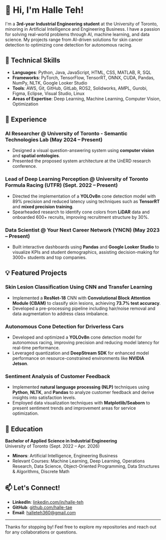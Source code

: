 # 👋 Hi, I'm Halle Teh!

I'm a **3rd-year Industrial Engineering student** at the University of Toronto, minoring in Artificial Intelligence and Engineering Business. I have a passion for solving real-world problems through AI, machine learning, and data science. My projects range from AI-driven solutions for skin cancer detection to optimizing cone detection for autonomous racing.

## 🔧 Technical Skills
- **Languages**: Python, Java, JavaScript, HTML, CSS, MATLAB, R, SQL
- **Frameworks**: PyTorch, TensorFlow, TensorRT, ONNX, CUDA, Pandas, NumPy, NLTK, Google Looker Studio
- **Tools**: AWS, Git, GitHub, GitLab, ROS2, Solidworks, AMPL, Gurobi, Figma, Eclipse, Visual Studio, Linux
- **Areas of Expertise**: Deep Learning, Machine Learning, Computer Vision, Optimization

## 🚀 Experience
### AI Researcher @ University of Toronto - Semantic Technologies Lab (May 2024 – Present)
- Designed a visual question-answering system using **computer vision** and **spatial ontologies**.
- Presented the proposed system architecture at the UnERD research conference.

### Lead of Deep Learning Perception @ University of Toronto Formula Racing (UTFR) (Sept. 2022 – Present)
- Directed the implementation of a **YOLOv8n** cone detection model with 89% precision and reduced latency using techniques such as **TensorRT** and **mixed precision training**.
- Spearheaded research to identify cone colors from **LiDAR** data and onboarded 600+ recruits, improving recruitment structure by 30%.

### Data Scientist @ Your Next Career Network (YNCN) (May 2023 – Present)
- Built interactive dashboards using **Pandas** and **Google Looker Studio** to visualize KPIs and student demographics, assisting decision-making for 3000+ students and top companies.

## 💡 Featured Projects
### Skin Lesion Classification Using CNN and Transfer Learning
- Implemented a **ResNet-18** CNN with **Convolutional Block Attention Module (CBAM)** to classify skin lesions, achieving **73.7% test accuracy**.
- Developed a pre-processing pipeline including hair/noise removal and data augmentation to address class imbalance.

### Autonomous Cone Detection for Driverless Cars
- Developed and optimized a **YOLOv8n** cone detection model for autonomous racing, improving precision and reducing model latency for real-time performance.
- Leveraged quantization and **DeepStream SDK** for enhanced model performance on resource-constrained environments like **NVIDIA Jetson**.

### Sentiment Analysis of Customer Feedback
- Implemented **natural language processing (NLP)** techniques using **Python**, **NLTK**, and **Pandas** to analyze customer feedback and derive insights into satisfaction levels.
- Employed data visualization techniques with **Matplotlib/Seaborn** to present sentiment trends and improvement areas for service optimization.

## 🧠 Education
**Bachelor of Applied Science in Industrial Engineering**  
University of Toronto (Sept. 2022 – Apr. 2026)  
- **Minors**: Artificial Intelligence, Engineering Business
- Relevant Courses: Machine Learning, Deep Learning, Operations Research, Data Science, Object-Oriented Programming, Data Structures & Algorithms, Discrete Math

## 📫 Let's Connect!
- **LinkedIn**: [linkedin.com/in/halle-teh](https://linkedin.com/in/halle-teh)
- **GitHub**: [github.com/halle-tae](https://github.com/halle-tae)
- **Email**: halleteh360@gmail.com

---

Thanks for stopping by! Feel free to explore my repositories and reach out for any collaborations or questions.
